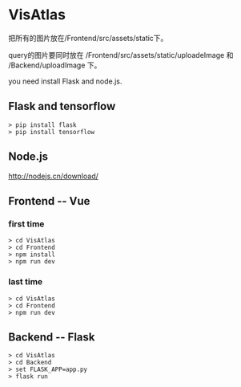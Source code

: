 # VisAtlas

把所有的图片放在/Frontend/src/assets/static下。

query的图片要同时放在 /Frontend/src/assets/static/uploadeImage 和 /Backend/uploadImage 下。

you need install Flask and node.js.

## Flask and tensorflow
```
> pip install flask
> pip install tensorflow
```

## Node.js
http://nodejs.cn/download/

## Frontend -- Vue
### first time
```
> cd VisAtlas
> cd Frontend
> npm install
> npm run dev
```
### last time
```
> cd VisAtlas
> cd Frontend
> npm run dev
```
## Backend -- Flask
```
> cd VisAtlas
> cd Backend
> set FLASK_APP=app.py
> flask run
```

